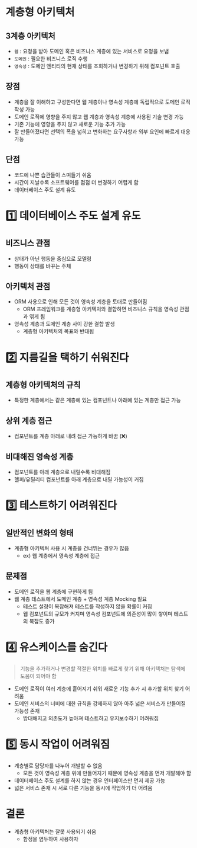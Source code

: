 # 계층형 아키텍처

## 3계층 아키텍처

- `웹` : 요청을 받아 도메인 혹은 비즈니스 계층에 있는 서비스로 요청을 보냄
- `도메인` : 필요한 비즈니스 로직 수행
- `영속성` : 도메인 엔티티의 현재 상태를 조회하거나 변경하기 위해 컴포넌트 호출

## 장점

- 계층을 잘 이해하고 구성한다면 웹 계층이나 영속성 계층에 독립적으로 도메인 로직 작성 가능
- 도메인 로직에 영향을 주지 않고 웹 계층과 영속성 계층에 사용된 기술 변경 가능
- 기존 기능에 영향을 주지 않고 새로운 기능 추가 가능
- 잘 만들어졌다면 선택의 폭을 넓히고 변화하는 요구사항과 외부 요인에 빠르게 대응 가능

## 단점

- 코드에 나쁜 습관들이 스며들기 쉬움
- 시간이 지날수록 소프트웨어를 점점 더 변경하기 어렵게 함
- 데이터베이스 주도 설계 유도

# 1️⃣ 데이터베이스 주도 설계 유도

## 비즈니스 관점

- 상태가 아닌 행동을 중심으로 모델링
- 행동이 상태를 바꾸는 주체

## 아키텍처 관점

- ORM 사용으로 인해 모든 것이 영속성 계층을 토대로 만들어짐
    - ORM 프레임워크를 계층형 아키텍처와 결합하면 비즈니스 규칙을 영속성 관점과 엮게 됨
- 영속성 계층과 도메인 계층 사이 강한 결합 발생
    - 계층형 아키텍처의 목표와 반대됨

# 2️⃣ 지름길을 택하기 쉬워진다

## 계층형 아키텍처의 규칙

- 특정한 계층에서는 같은 계층에 있는 컴포넌트나 아래에 있는 계층만 접근 가능

## 상위 계층 접근

- 컴포넌트를 계층 아래로 내려 접근 가능하게 바꿈 (❌)

## 비대해진 영속성 계층

- 컴포넌트를 아래 계층으로 내릴수록 비대해짐
- 헬퍼/유틸리티 컴포넌트를 아래 계층으로 내릴 가능성이 커짐

# 3️⃣ 테스트하기 어려워진다

## 일반적인 변화의 형태

- 계층형 아키텍처 사용 시 계층을 건너뛰는 경우가 많음
    - ex) 웹 계층에서 영속성 계층에 접근
    

## 문제점

- 도메인 로직을 웹 계층에 구현하게 됨
- 웹 계층 테스트에서 도메인 계층 + 영속성 계층 Mocking 필요
    - 테스트 설정이 복잡해져 테스트를 작성하지 않을 확률이 커짐
    - 웹 컴포넌트의 규모가 커지며 영속성 컴포넌트에 의존성이 많이 쌓이며 테스트의 복잡도 증가

# 4️⃣ 유스케이스를 숨긴다

> 기능을 추가하거나 변경할 적절한 위치를 빠르게 찾기 위해 아키텍처는 탐색에 도움이 되어야 함
> 

- 도메인 로직이 여러 계층에 흩어지기 쉬워 새로운 기능 추가 시 추가할 위치 찾기 어려움
- 도메인 서비스의 너비에 대한 규칙을 강제하지 않아 아주 넓은 서비스가 만들어질 가능성 존재
    - 방대해지고 의존도가 높아져 테스트하고 유지보수하기 어려워짐

# 5️⃣ 동시 작업이 어려워짐

- 계층별로 담당자를 나누어 개발할 수 없음
    - 모든 것이 영속성 계층 위에 만들어지기 때문에 영속성 계층을 먼저 개발해야 함
- 데이터베이스 주도 설계를 하지 않는 경우 인터페이스만 먼저 제공 가능
- 넓은 서비스 존재 시 서로 다른 기능을 동시에 작업하기 더 어려움

# 결론

- 계층형 아키텍처는 잘못 사용되기 쉬움
    - 함정을 염두하여 사용하자
